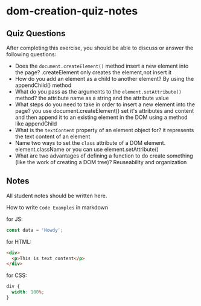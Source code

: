 # dom-creation-quiz-notes

## Quiz Questions

After completing this exercise, you should be able to discuss or answer the following questions:

- Does the `document.createElement()` method insert a new element into the page?
  .createElement only creates the element,not insert it
- How do you add an element as a child to another element?
  By using the appendChild() method
- What do you pass as the arguments to the `element.setAttribute()` method?
  the attribute name as a string and the attribute value
- What steps do you need to take in order to insert a new element into the page?
  you use document.createElement() set it's attributes and content and then append it to an existing element in the DOM using a method like appendChild
- What is the `textContent` property of an element object for?
  it represents the text content of an element
- Name two ways to set the `class` attribute of a DOM element.
  element.className or you can use element.setAttribute()
- What are two advantages of defining a function to do create something (like the work of creating a DOM tree)?
  Reuseability and organization

## Notes

All student notes should be written here.

How to write `Code Examples` in markdown

for JS:

```javascript
const data = 'Howdy';
```

for HTML:

```html
<div>
  <p>This is text content</p>
</div>
```

for CSS:

```css
div {
  width: 100%;
}
```
